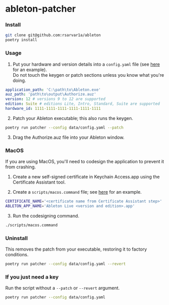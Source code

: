 
# ableton-patcher

### Install

```sh
git clone git@github.com:rsarvar1a/ableton
poetry install
```

### Usage

1. Put your hardware and version details into a `config.yaml` file (see [here](data/config.example.yaml) for an example).  
Do not touch the keygen or patch sections unless you know what you're doing.

```yaml
application_path: 'C:\path\to\Ableton.exe'
auz_path: 'path\to\output\Authorize.auz'
version: 12 # versions 9 to 12 are supported
edition: Suite # editions Lite, Intro, Standard, Suite are supported
hardware_id: 1111-1111-1111-1111-1111-1111
```

2. Patch your Ableton executable; this also runs the keygen.

```sh
poetry run patcher --config data/config.yaml --patch
```

3. Drag the Authorize.auz file into your Ableton window.


### MacOS

If you are using MacOS, you'll need to codesign the application to prevent it from crashing.

1. Create a new self-signed certificate in Keychain Access.app using the Certificate Assistant tool.

2. Create a `scripts/macos.command` file; see [here](scripts/macos.example.command) for an example.

```sh
CERTIFICATE_NAME='<certificate name from Certificate Assistant step>'
ABLETON_APP_NAME='Ableton Live <version and edition>.app'
```

3. Run the codesigning command.

```sh
./scripts/macos.command
```

### Uninstall

This removes the patch from your executable, restoring it to factory conditions.

```sh
poetry run patcher --config data/config.yaml --revert
```

### If you just need a key

Run the script without a `--patch` or `--revert` argument.

```sh
poetry run patcher --config data/config.yaml
```